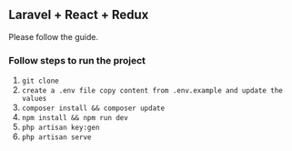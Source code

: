 ## Laravel + React + Redux
Please follow the guide.

### Follow steps to run the project

1. `git clone`
2. `create a .env file copy content from .env.example and update the values`
3. `composer install && composer update`
4. `npm install && npm run dev`
5. `php artisan key:gen`
6. `php artisan serve`


